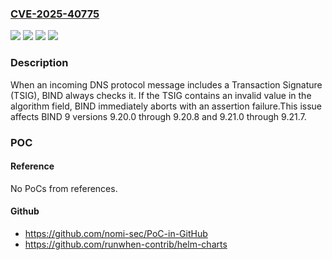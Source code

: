 ### [CVE-2025-40775](https://cve.mitre.org/cgi-bin/cvename.cgi?name=CVE-2025-40775)
![](https://img.shields.io/static/v1?label=Product&message=BIND%209&color=blue)
![](https://img.shields.io/static/v1?label=Version&message=9.20.0%20&color=brightgreen)
![](https://img.shields.io/static/v1?label=Version&message=9.21.0%20&color=brightgreen)
![](https://img.shields.io/static/v1?label=Vulnerability&message=CWE-232%20Improper%20Handling%20of%20Undefined%20Values&color=brightgreen)

### Description

When an incoming DNS protocol message includes a Transaction Signature (TSIG), BIND always checks it.  If the TSIG contains an invalid value in the algorithm field, BIND immediately aborts with an assertion failure.This issue affects BIND 9 versions 9.20.0 through 9.20.8 and 9.21.0 through 9.21.7.

### POC

#### Reference
No PoCs from references.

#### Github
- https://github.com/nomi-sec/PoC-in-GitHub
- https://github.com/runwhen-contrib/helm-charts

